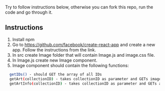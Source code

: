 Try to follow instructions below, otherwise you can fork this repo, run the code and go through it.

## Instructions
1. Install npm
2. Go to https://github.com/facebook/create-react-app and create a new app. Follow the instructions from the link.
3. In src create Image folder that will contain Image.js and image.css file.
4. In Image.js create new Image component.
5. Image component should contain the following functions:

  ```bash
    getIDs() - should GET the array of all IDs
    getArt(collectionID) - takes collectionID as parameter and GETs image url
    getArtInfo(collectionID) - takes collectionID as parameter and GETs artist name
  ```
